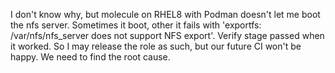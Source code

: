 I don't know why, but molecule on RHEL8 with Podman doesn't let me boot the nfs server. Sometimes it boot, other it fails with 'exportfs: /var/nfs/nfs_server does not support NFS export'.
Verify stage passed when it worked. So I may release the role as such, but our future CI won't be happy. We need to find the root cause.
